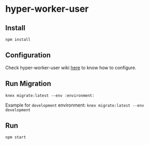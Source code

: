 # hyper-worker-user

## Install
`npm install`

## Configuration
Check hyper-worker-user wiki [here](https://github.com/Cloudoki/hyper-worker-user/wiki) to know how to configure.

## Run Migration
`knex migrate:latest --env :environment:`

Example for `development` environment:
`knex migrate:latest --env development`

## Run
`npm start`
